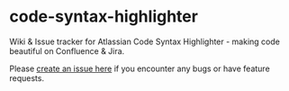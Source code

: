# code-syntax-highlighter
Wiki & Issue tracker for Atlassian Code Syntax Highlighter - making code beautiful on Confluence &amp; Jira.


Please [create an issue here](https://github.com/chhantyal/code-syntax-highlighter/issues) if you encounter any bugs or have feature requests.
